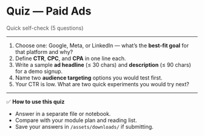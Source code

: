 # Quiz — Paid Ads

<p style="color:#555;margin:0;">Quick self-check (5 questions)</p>
<hr/>

1) Choose one: Google, Meta, or LinkedIn — what’s the **best-fit goal** for that platform and why?  
2) Define **CTR**, **CPC**, and **CPA** in one line each.  
3) Write a sample **ad headline** (≤ 30 chars) and **description** (≤ 90 chars) for a demo signup.  
4) Name two **audience targeting** options you would test first.  
5) Your CTR is low. What are two quick experiments you would try next?

---

✅ **How to use this quiz**  
- Answer in a separate file or notebook.  
- Compare with your module plan and reading list.  
- Save your answers in `/assets/downloads/` if submitting.

